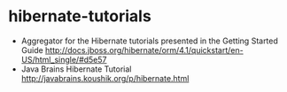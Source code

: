 hibernate-tutorials
===================

* Aggregator for the Hibernate tutorials presented in the Getting Started Guide http://docs.jboss.org/hibernate/orm/4.1/quickstart/en-US/html_single/#d5e57
* Java Brains Hibernate Tutorial http://javabrains.koushik.org/p/hibernate.html
